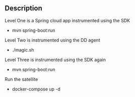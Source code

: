## Description
Level One is a Spring cloud app instrumented using the SDK
* mvn spring-boot:run

Level Two is instrumented using the DD agent
* ./magic.sh

Level Three is instrumented using the SDK again
* mvn spring-boot:run

Run the satellite
* docker-compose up -d 



